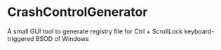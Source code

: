 # CrashControlGenerator
A small GUI tool to generate registry file for Ctrl + ScrollLock keyboard-triggered BSOD of Windows
